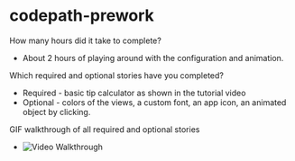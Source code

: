 # codepath-prework

How many hours did it take to complete?
* About 2 hours of playing around with the configuration and animation.

Which required and optional stories have you completed?
* Required - basic tip calculator as shown in the tutorial video
* Optional - colors of the views, a custom font, an app icon, an animated object by clicking.

GIF walkthrough of all required and optional stories
* ![Video Walkthrough](http://vivz.me/images/codepath/walkthrough.gif)
